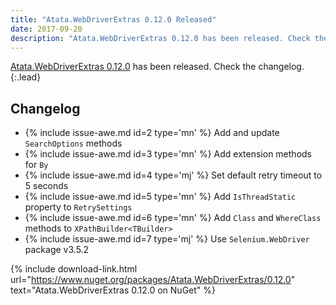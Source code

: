```yaml
---
title: "Atata.WebDriverExtras 0.12.0 Released"
date: 2017-09-20
description: "Atata.WebDriverExtras 0.12.0 has been released. Check the changelog."
---
```


[Atata.WebDriverExtras 0.12.0](https://www.nuget.org/packages/Atata.WebDriverExtras/0.12.0) has been released. Check the changelog.
{:.lead}

<a id="changelog" class="header-anchor"></a>

## Changelog

* {% include issue-awe.md id=2 type='mn' %} Add and update `SearchOptions` methods
* {% include issue-awe.md id=3 type='mn' %} Add extension methods for `By`
* {% include issue-awe.md id=4 type='mj' %} Set default retry timeout to 5 seconds
* {% include issue-awe.md id=5 type='mn' %} Add `IsThreadStatic` property to `RetrySettings`
* {% include issue-awe.md id=6 type='mn' %} Add `Class` and `WhereClass` methods to `XPathBuilder<TBuilder>`
* {% include issue-awe.md id=7 type='mj' %} Use `Selenium.WebDriver` package v3.5.2

{% include download-link.html url="https://www.nuget.org/packages/Atata.WebDriverExtras/0.12.0" text="Atata.WebDriverExtras 0.12.0 on NuGet" %}